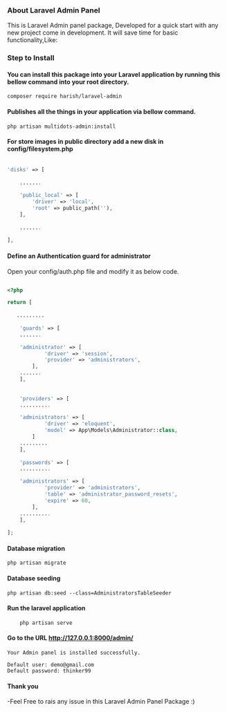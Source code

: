 
### About Laravel Admin Panel

This is Laravel Admin panel package, Developed for a quick start with any new project come in development.
It will save time for basic functionality,Like:

### Step to Install
#### You can install this package into your Laravel application by running this bellow command into your root directory.

	composer require harish/laravel-admin

#### Publishes all the things in your application via bellow command.

	php artisan multidots-admin:install

#### For store images in public directory add a new disk in config/filesystem.php 

```php

'disks' => [
    
    .......
    
    'public_local' => [
        'driver' => 'local',
        'root' => public_path(''),
    ],
    
    .......
    
],

```
#### Define an Authentication guard for administrator

Open your config/auth.php file and modify it as below code. 

```php

<?php

return [
   
   .........
   
    'guards' => [
	.......

	'administrator' => [
            'driver' => 'session',
            'provider' => 'administrators',
        ],
	.......
    ],
    
    
    'providers' => [
	..........

	'administrators' => [
            'driver' => 'eloquent',
            'model' => App\Models\Administrator::class,
        ]
	.........
    ],
    
    'passwords' => [
	..........

	'administrators' => [
            'provider' => 'administrators',
            'table' => 'administrator_password_resets',
            'expire' => 60,
        ],
	..........
    ],
    
];
```
#### Database migration

	php artisan migrate

#### Database seeding

	php artisan db:seed --class=AdministratorsTableSeeder

#### Run the laravel application

    	php artisan serve


#### Go to the URL http://127.0.0.1:8000/admin/

    Your Admin panel is installed successfully.
    
	Default user: demo@gmail.com
	Default password: thinker99
	
#### Thank you 

  -Feel Free to rais any issue in this Laravel Admin Panel Package :)
